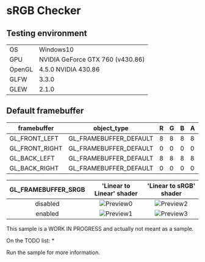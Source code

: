 sRGB Checker
=============================

## Testing environment

|        |                                  |
| ------ | -------------------------------- |
| OS     | Windows10                        |
| GPU    | NVIDIA GeForce GTX 760 (v430.86) |
| OpenGL | 4.5.0 NVIDIA 430.86              |
| GLFW   | 3.3.0                            |
| GLEW   | 2.1.0                            |



## Default framebuffer

| framebuffer    | object_type            | R    | G    | B    | A    | D    | S    | component_type         | color_encoding |
| -------------- | ---------------------- | ---- | ---- | ---- | ---- | ---- | ---- | ---------------------- | -------------- |
| GL_FRONT_LEFT  | GL_FRAMEBUFFER_DEFAULT | 8    | 8    | 8    | 8    | 0    | 0    | GL_UNSIGNED_NORMALIZED | GL_LINEAR      |
| GL_FRONT_RIGHT | GL_FRAMEBUFFER_DEFAULT | 0    | 0    | 0    | 0    | 0    | 0    | GL_UNSIGNED_NORMALIZED | GL_LINEAR      |
| GL_BACK_LEFT   | GL_FRAMEBUFFER_DEFAULT | 8    | 8    | 8    | 8    | 0    | 0    | GL_UNSIGNED_NORMALIZED | GL_LINEAR      |
| GL_BACK_RIGHT  | GL_FRAMEBUFFER_DEFAULT | 0    | 0    | 0    | 0    | 0    | 0    | GL_UNSIGNED_NORMALIZED | GL_LINEAR      |



| GL_FRAMEBUFFER_SRGB | 'Linear to Linear' shader |  'Linear to sRGB' shader  |
| :-----------------: | :-----------------------: | :-----------------------: |
|      disabled       | ![Preview0](preview0.png) | ![Preview2](preview2.png) |
|       enabled       | ![Preview1](preview1.png) | ![Preview3](preview3.png) |



This sample is a WORK IN PROGRESS and actually not meant as a sample.

On the TODO list:
*

Run the sample for more information.

